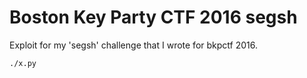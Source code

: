 Boston Key Party CTF 2016 segsh
===============================

Exploit for my 'segsh' challenge that I wrote for bkpctf 2016.
```
./x.py
```
